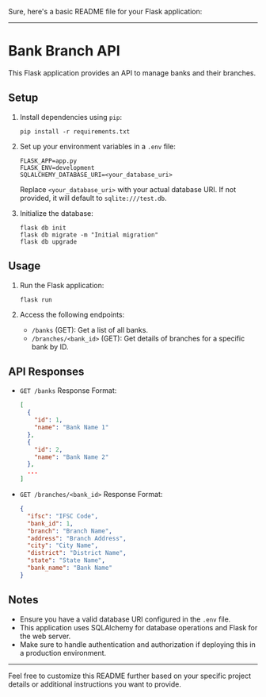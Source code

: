 Sure, here's a basic README file for your Flask application:

---

# Bank Branch API

This Flask application provides an API to manage banks and their branches.

## Setup

1. Install dependencies using `pip`:
   ```
   pip install -r requirements.txt
   ```

2. Set up your environment variables in a `.env` file:
   ```
   FLASK_APP=app.py
   FLASK_ENV=development
   SQLALCHEMY_DATABASE_URI=<your_database_uri>
   ```

   Replace `<your_database_uri>` with your actual database URI. If not provided, it will default to `sqlite:///test.db`.

3. Initialize the database:
   ```
   flask db init
   flask db migrate -m "Initial migration"
   flask db upgrade
   ```

## Usage

1. Run the Flask application:
   ```
   flask run
   ```

2. Access the following endpoints:

   - `/banks` (GET): Get a list of all banks.
   - `/branches/<bank_id>` (GET): Get details of branches for a specific bank by ID.

## API Responses

- `GET /banks` Response Format:
  ```json
  [
    {
      "id": 1,
      "name": "Bank Name 1"
    },
    {
      "id": 2,
      "name": "Bank Name 2"
    },
    ...
  ]
  ```

- `GET /branches/<bank_id>` Response Format:
  ```json
  {
    "ifsc": "IFSC Code",
    "bank_id": 1,
    "branch": "Branch Name",
    "address": "Branch Address",
    "city": "City Name",
    "district": "District Name",
    "state": "State Name",
    "bank_name": "Bank Name"
  }
  ```

## Notes

- Ensure you have a valid database URI configured in the `.env` file.
- This application uses SQLAlchemy for database operations and Flask for the web server.
- Make sure to handle authentication and authorization if deploying this in a production environment.

---

Feel free to customize this README further based on your specific project details or additional instructions you want to provide.
